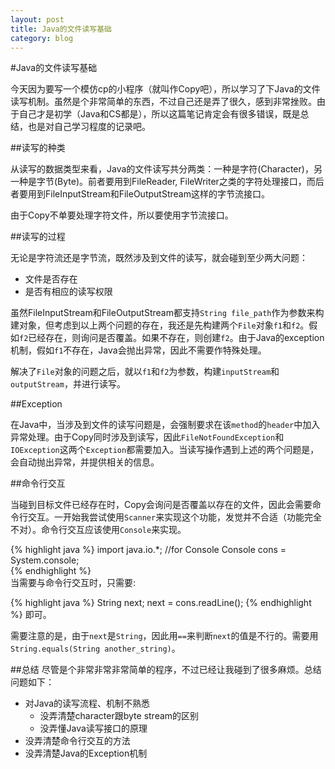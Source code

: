 ```yaml
---
layout: post
title: Java的文件读写基础
category: blog
---
```


#Java的文件读写基础

今天因为要写一个模仿cp的小程序（就叫作Copy吧），所以学习了下Java的文件读写机制。虽然是个非常简单的东西，不过自己还是弄了很久，感到非常挫败。由于自己才是初学（Java和CS都是），所以这篇笔记肯定会有很多错误，既是总结，也是对自己学习程度的记录吧。

##读写的种类

从读写的数据类型来看，Java的文件读写共分两类：一种是字符(Character)，另一种是字节(Byte)。前者要用到FileReader, FileWriter之类的字符处理接口，而后者要用到FileInputStream和FileOutputStream这样的字节流接口。

由于Copy不单要处理字符文件，所以要使用字节流接口。

##读写的过程

无论是字符流还是字节流，既然涉及到文件的读写，就会碰到至少两大问题：

* 文件是否存在
* 是否有相应的读写权限

虽然FileInputStream和FileOutputStream都支持`String file_path`作为参数来构建对象，但考虑到以上两个问题的存在，我还是先构建两个`File`对象`f1`和`f2`。假如`f2`已经存在，则询问是否覆盖。如果不存在，则创建`f2`。由于Java的exception机制，假如`f1`不存在，Java会抛出异常，因此不需要作特殊处理。

解决了`File`对象的问题之后，就以`f1`和`f2`为参数，构建`inputStream`和`outputStream`，并进行读写。

##Exception

在Java中，当涉及到文件的读写问题是，会强制要求在该`method`的`header`中加入异常处理。由于Copy同时涉及到读写，因此`FileNotFoundException`和`IOException`这两个`Exception`都需要加入。当读写操作遇到上述的两个问题是，会自动抛出异常，并提供相关的信息。

##命令行交互

当碰到目标文件已经存在时，Copy会询问是否覆盖以存在的文件，因此会需要命令行交互。一开始我尝试使用`Scanner`来实现这个功能，发觉并不合适（功能完全不对）。命令行交互应该使用`Console`来实现。

{% highlight java %}
import java.io.*;     //for Console
Console cons = System.console;        
{% endhighlight %}    
当需要与命令行交互时，只需要:

{% highlight java %}
String next;
next = cons.readLine();
{% endhighlight %}
即可。

需要注意的是，由于`next`是`String`，因此用`==`来判断`next`的值是不行的。需要用`String.equals(String another_string)`。

##总结
尽管是个非常非常非常简单的程序，不过已经让我碰到了很多麻烦。总结问题如下：

* 对Java的读写流程、机制不熟悉
    * 没弄清楚character跟byte stream的区别
    * 没弄懂Java读写接口的原理
* 没弄清楚命令行交互的方法
* 没弄清楚Java的Exception机制
    










